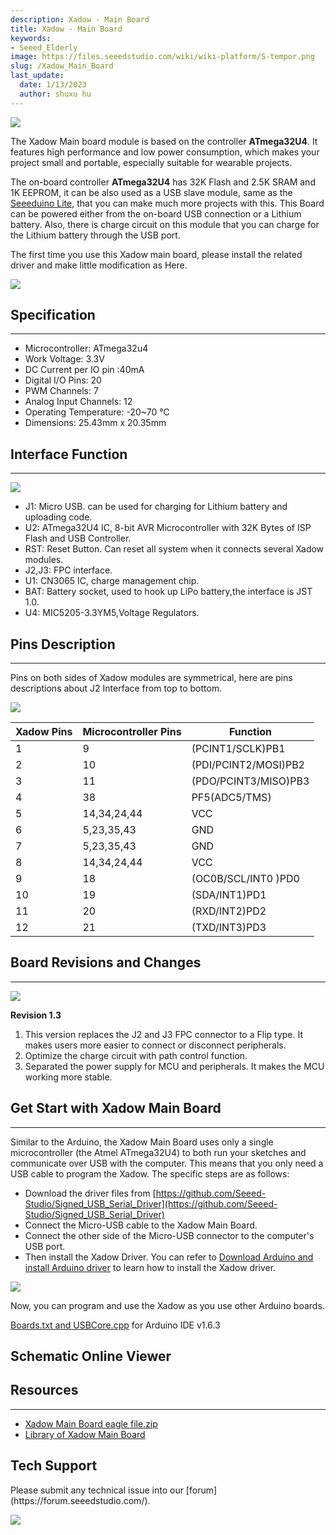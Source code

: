 ```yaml
---
description: Xadow - Main Board
title: Xadow - Main Board
keywords:
- Seeed_Elderly
image: https://files.seeedstudio.com/wiki/wiki-platform/S-tempor.png
slug: /Xadow_Main_Board
last_update:
  date: 1/13/2023
  author: shuxu hu
---
```


![](https://files.seeedstudio.com/wiki/Xadow_Main_Board/img/Xadow_Main_Board_00V1.jpg)

The Xadow Main board module is based on the controller **ATmega32U4**. It features high performance and low power consumption, which makes your project small and portable, especially suitable for wearable projects.

The on-board controller **ATmega32U4** has 32K Flash and 2.5K SRAM and 1K EEPROM, it can be also used as a USB slave module, same as the [Seeeduino Lite](https://www.seeedstudio.com/seeeduino-lite-p-1487.html?cPath=6_7), that you can make much more projects with this. This Board can be powered either from the on-board USB connection or a Lithium battery. Also, there is charge circuit on this module that you can charge for the Lithium battery through the USB port.

The first time you use this Xadow main board, please install the related driver and make little modification as Here.

[![](https://files.seeedstudio.com/wiki/Seeed-WiKi/docs/images/300px-Get_One_Now_Banner-ragular.png)](https://www.seeedstudio.com/Xadow-Main-Board-p-1524.html)

## Specification
---
- Microcontroller: ATmega32u4
- Work Voltage: 3.3V
- DC Current per IO pin :40mA
- Digital I/O Pins: 20
- PWM Channels: 7
- Analog Input Channels: 12
- Operating Temperature: -20~70 ℃
- Dimensions: 25.43mm x 20.35mm


## Interface Function
---
![](https://files.seeedstudio.com/wiki/Xadow_Main_Board/img/XadowMainBoardScreen.jpg)

- J1: Micro USB. can be used for charging for Lithium battery and uploading code.
- U2: ATmega32U4 IC, 8-bit AVR Microcontroller with 32K Bytes of ISP Flash and USB Controller.
- RST: Reset Button. Can reset all system when it connects several Xadow modules.
- J2,J3: FPC interface.
- U1: CN3065 IC, charge management chip.
- BAT: Battery socket, used to hook up LiPo battery,the interface is JST 1.0.
- U4: MIC5205-3.3YM5,Voltage Regulators.

## Pins Description
---
Pins on both sides of Xadow modules are symmetrical, here are pins descriptions about J2 Interface from top to bottom.

![](https://files.seeedstudio.com/wiki/Xadow_Main_Board/img/Xadow_Pins.jpg)

|Xadow Pins	|Microcontroller Pins	|Function|
|---|---|---|
|1|	9	|(PCINT1/SCLK)PB1|
|2|	10	|(PDI/PCINT2/MOSI)PB2|
|3|	11	|(PDO/PCINT3/MISO)PB3|
|4|	38	|PF5(ADC5/TMS)|
|5|	14,34,24,44	|VCC|
|6|	5,23,35,43	|GND|
|7|	5,23,35,43	|GND|
|8|	14,34,24,44	|VCC|
|9|	18	|(OC0B/SCL/INT0 )PD0|
|10|	19	|(SDA/INT1)PD1|
|11|	20	|(RXD/INT2)PD2|
|12|	21	|(TXD/INT3)PD3|

## Board Revisions and Changes
---
![](https://files.seeedstudio.com/wiki/Xadow_Main_Board/img/Xadow_-_Main_board_v1.3.JPG)

**Revision 1.3**
1. This version replaces the J2 and J3 FPC connector to a Flip type. It makes users more easier to connect or disconnect peripherals.
2. Optimize the charge circuit with path control function.
3. Separated the power supply for MCU and peripherals. It makes the MCU working more stable.

## Get Start with Xadow Main Board
---
Similar to the Arduino, the Xadow Main Board uses only a single microcontroller (the Atmel ATmega32U4) to both run your sketches and communicate over USB with the computer. This means that you only need a USB cable to program the Xadow. The specific steps are as follows:
<!-- - To make your Arduino IDE support Xadow, there're a few steps you need to follow, please refer to [here]() -->
- Download the driver files from [https://github.com/Seeed-Studio/Signed_USB_Serial_Driver](https://github.com/Seeed-Studio/Signed_USB_Serial_Driver)
- Connect the Micro-USB cable to the Xadow Main Board.
- Connect the other side of the Micro-USB connector to the computer's USB port.
- Then install the Xadow Driver. You can refer to [Download Arduino and install Arduino driver](https://wiki.seeedstudio.com/Guide_to_use_demos_downloaded_from_Seeed-s_Github/) to learn how to install the Xadow driver.

![](https://files.seeedstudio.com/wiki/Xadow_Main_Board/img/Xadow_Main_Board_Driver_step4.jpg)

 Now, you can program and use the Xadow as you use other Arduino boards.

[Boards.txt and USBCore.cpp](https://github.com/freespace/Files_For_Seeed_Main_Board) for Arduino IDE v1.6.3


## Schematic Online Viewer

<div className="altium-ecad-viewer" data-project-src="https://files.seeedstudio.com/wiki/Xadow_Main_Board/res/Xadow_Main_Board.zip" style={{borderRadius: '0px 0px 4px 4px', height: 500, borderStyle: 'solid', borderWidth: 1, borderColor: 'rgb(241, 241, 241)', overflow: 'hidden', maxWidth: 1280, maxHeight: 700, boxSizing: 'border-box'}}>
</div>



## Resources
---
- [Xadow Main Board eagle file.zip](https://files.seeedstudio.com/wiki/Xadow_Main_Board/res/Xadow_Main_Board.zip)
- [Library of Xadow Main Board](https://github.com/Seeed-Studio/Xadow_MainBoard)

## Tech Support
<div>
  Please submit any technical issue into our [forum](https://forum.seeedstudio.com/). <br /><p style={{textAlign: 'center'}}><a href="https://www.seeedstudio.com/act-4.html?utm_source=wiki&utm_medium=wikibanner&utm_campaign=newproducts" target="_blank"><img src="https://files.seeedstudio.com/wiki/Wiki_Banner/new_product.jpg" /></a></p>
</div>
